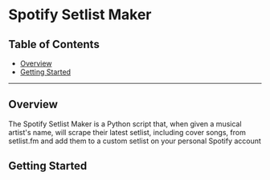 
# Spotify Setlist Maker


## Table of Contents

- [Overview](#overview)
- [Getting Started](#getting-started)

***

## Overview

The Spotify Setlist Maker is a Python script that, when given a musical artist's name, will scrape their latest setlist, including cover songs, from setlist.fm and add them to a custom setlist on your personal Spotify account

## Getting Started
